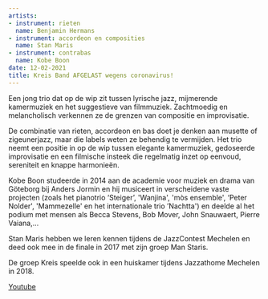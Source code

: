 ```yaml
---
artists:
- instrument: rieten
  name: Benjamin Hermans
- instrument: accordeon en composities
  name: Stan Maris
- instrument: contrabas
  name: Kobe Boon
date: 12-02-2021
title: Kreis Band AFGELAST wegens coronavirus!
---
```

Een jong trio dat op de wip zit tussen lyrische jazz, mijmerende kamermuziek en het 
suggestieve van filmmuziek. Zachtmoedig en melancholisch verkennen ze de grenzen van 
compositie en improvisatie. 

De combinatie van rieten, accordeon en bas doet je denken aan musette of zigeunerjazz, 
maar die labels weten ze behendig te vermijden. Het trio neemt een positie in op de wip 
tussen elegante kamermuziek, gedoseerde improvisatie en een filmische insteek die 
regelmatig inzet op eenvoud, sereniteit en knappe harmonieën. 

Kobe Boon studeerde in 2014 aan de academie voor muziek en drama van Göteborg bij Anders 
Jormin en hij musiceert in verscheidene vaste projecten (zoals het pianotrio ‘Steiger’, 
'Wanjina', 'mòs ensemble', ‘Peter Nolder', 'Mammezelle' en het internationale trio ’Nachtta') 
en deelde al het podium met mensen als Becca Stevens, Bob Mover, John Snauwaert, Pierre Vaiana,... 

Stan Maris hebben we leren kennen tijdens de JazzContest Mechelen en deed ook mee in de finale 
in 2017 met zijn groep Man Staris. 

De groep Kreis speelde ook in een huiskamer tijdens Jazzathome Mechelen in 2018.

[Youtube](https://www.youtube.com/channel/UC3EFdDna5RDnaDZMAAEwWIQ)